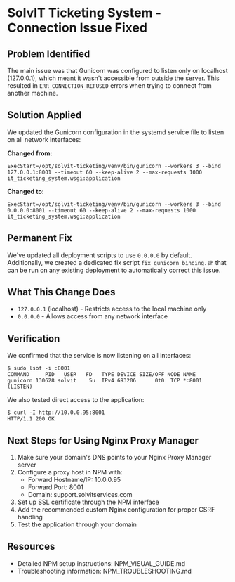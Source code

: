 # SolvIT Ticketing System - Connection Issue Fixed

## Problem Identified
The main issue was that Gunicorn was configured to listen only on localhost (127.0.0.1), which meant it wasn't accessible from outside the server. This resulted in `ERR_CONNECTION_REFUSED` errors when trying to connect from another machine.

## Solution Applied
We updated the Gunicorn configuration in the systemd service file to listen on all network interfaces:

**Changed from:**
```
ExecStart=/opt/solvit-ticketing/venv/bin/gunicorn --workers 3 --bind 127.0.0.1:8001 --timeout 60 --keep-alive 2 --max-requests 1000 it_ticketing_system.wsgi:application
```

**Changed to:**
```
ExecStart=/opt/solvit-ticketing/venv/bin/gunicorn --workers 3 --bind 0.0.0.0:8001 --timeout 60 --keep-alive 2 --max-requests 1000 it_ticketing_system.wsgi:application
```

## Permanent Fix
We've updated all deployment scripts to use `0.0.0.0` by default. Additionally, we created a dedicated fix script `fix_gunicorn_binding.sh` that can be run on any existing deployment to automatically correct this issue.

## What This Change Does
- `127.0.0.1` (localhost) - Restricts access to the local machine only
- `0.0.0.0` - Allows access from any network interface

## Verification
We confirmed that the service is now listening on all interfaces:
```
$ sudo lsof -i :8001
COMMAND     PID   USER   FD   TYPE DEVICE SIZE/OFF NODE NAME
gunicorn 130628 solvit    5u  IPv4 693206      0t0  TCP *:8001 (LISTEN)
```

We also tested direct access to the application:
```
$ curl -I http://10.0.0.95:8001
HTTP/1.1 200 OK
```

## Next Steps for Using Nginx Proxy Manager
1. Make sure your domain's DNS points to your Nginx Proxy Manager server
2. Configure a proxy host in NPM with:
   - Forward Hostname/IP: 10.0.0.95
   - Forward Port: 8001
   - Domain: support.solvitservices.com
3. Set up SSL certificate through the NPM interface
4. Add the recommended custom Nginx configuration for proper CSRF handling
5. Test the application through your domain

## Resources
- Detailed NPM setup instructions: NPM_VISUAL_GUIDE.md
- Troubleshooting information: NPM_TROUBLESHOOTING.md
